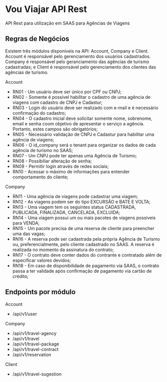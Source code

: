 # Vou Viajar API Rest

API Rest para utilização em SAAS para Agências de Viagens

## Regras de Negócios

Existem três módulos disponíveis na API: Account, Company e Client. 
Account é responsável pelo gerenciamento dos usuários cadastrados. 
Company é responsável pelo geranciamento das agências de turismo cadastradas; e 
Client é responsável pelo gerenciamento dos clientes das agências de turismo. 

Account
* RN01 - Um usuário deve ser único por CPF ou CNPJ; 
* RN02 - Somente é possível habilitar o cadastro de uma agência de viagens com cadastro de CNPJ e Cadastur; 
* RN03 - Login do usuário deve ser realizado com e-mail e é necessário confirmação do cadastro;
* RN04 - O cadastro inicial deve solicitar somente nome, sobrenome, email e senha coom objetivo de apresentar o serviço a agência. Portanto, estes campos são obrigatórios;
* RN05 - Necessário validação de CNPJ e Cadastur para habilitar uma agência de viagens;
* RN06 - O id_company será o tenant para organizar os dados de cada agência de turismo no SAAS;
* RN07 - Um CNPJ pode ter apenas uma Agência de Turismo; 
* RN08 - Possibiliar alteração de senha;
* RN09 - Permitir login através de redes sociais; 
* RN10 - Acessar o máximo de informações para entender comportamento do cliente;


Company
* RN11 - Uma agência de viagens pode cadastrar uma viagem;
* RN12 - As viagens podem ser do tipo EXCURSÃO e BATE E VOLTA;
* RN13 - Uma viagem tem os seguintes status CADASTRADA, PUBLICADA, FINALIZADA, CANCELADA, EXCLUIDA;
* RN14 - Uma viagem possui um ou mais pacotes de viagens possíveis para VENDA;
* RN15 - Um pacote precisa de uma reserva de cliente para preencher uma das vagas;
* RN16 - A reserva pode ser cadastrada pela própria Agência de Turismo ou, preferencialmente, pelo cliente cadastrado no SAAS. A reserva é realizada no momento da assinatura do contrato;
* RN17 - O contrato deve conter dados do contrante e contratado além de especificar valores devidos;
* RN18 - Em caso de disponibilidade de pagamento via SAAS, o contrato passa a ter validade após confirmação de pagamento via cartão de crédito; 

## Endpoints por módulo 

Account
- /api/v1/user

Company
- /api/v1/travel-agency
- /api/v1/travel
- /api/v1/travel-package
- /api/v1/travel-contract
- /api/v1/reservation

Client
- /api/v1/travel-sugestion
